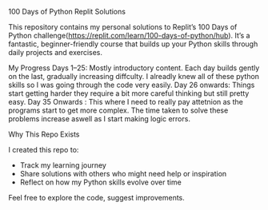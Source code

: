 100 Days of Python Replit Solutions

This repository contains my personal solutions to Replit’s 100 Days of Python challenge(https://replit.com/learn/100-days-of-python/hub). It’s a fantastic, beginner-friendly course that  builds up your Python skills through daily projects and exercises.


My Progress
Days 1–25: Mostly introductory content. Each day builds gently on the last, gradually increasing diffculty. I alreadly knew all of these python skills so I was going through the code very easily.
Day 26 onwards: Things start getting harder they require a bit more careful thinking but still pretty easy.
Day 35 Onwards : This where I need to really pay attetnion as the programs start to get more complex. The time taken to solve these problems increase aswell as I start making logic errors.

 Why This Repo Exists

I created this repo to:
- Track my learning journey 
- Share solutions with others who might need help or inspiration 
- Reflect on how my Python skills evolve over time 

Feel free to explore the code, suggest improvements.
